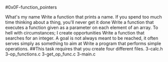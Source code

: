 #0x0F-function_pointers

What's my name Write a function that prints a name. If you spend too much time thinking about a thing, you'll never get it done Write a function that executes a function given as a parameter on each element of an array. To hell with circumstances; I create opportunities Write a function that searches for an integer. A goal is not always meant to be reached, it often serves simply as something to aim at Write a program that performs simple operations. ##This task requires that you create four different files. 3-calc.h 3-op_functions.c 3-get_op_func.c 3-main.c
